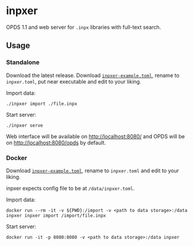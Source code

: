 # inpxer

OPDS 1.1 and web server for `.inpx` libraries with full-text search.

## Usage

### Standalone

Download the latest release.
Download [`inpxer-example.toml`](./inpxer-example.toml), rename to `inpxer.toml`, put near executable and edit to your liking.

Import data:
```shell
./inpxer import ./file.inpx
```

Start server:
```shell
./inpxer serve
```

Web interface will be available on [http://localhost:8080/](http://localhost:8080/) and
OPDS will be on [http://localhost:8080/opds](http://localhost:8080/opds) by default.

### Docker

Download [`inpxer-example.toml`](./inpxer-example.toml), rename to `inpxer.toml` and edit to your liking.

inpxer expects config file to be at `/data/inpxer.toml`.

Import data:
```shell
docker run --rm -it -v ${PWD}:/import -v <path to data storage>:/data inpxer inpxer import /import/file.inpx
```

Start server:
```shell
docker run -it -p 8080:8080 -v <path to data storage>:/data inpxer
```
